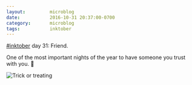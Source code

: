```yaml
---
layout:         microblog
date:           2016-10-31 20:37:00-0700
category:       microblog
tags:           inktober
---
```

[#inktober](/tags/inktober) day 31: Friend.

One of the most important nights of the year to have someone you trust with you. 🎃

![Trick or treating](/images/microblog/201610312037.jpg)
